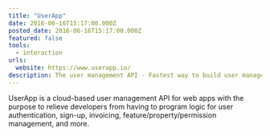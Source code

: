 ```yaml
---
title: "UserApp"
date: 2016-06-16T15:17:00.000Z
posted_date: 2016-06-16T15:17:00.000Z
featured: false
tools: 
  - interaction
urls:
  website: https://www.userapp.io/
description: The user management API - Fastest way to build user management with payments, email, and social.
---
```

UserApp is a cloud-based user management API for web apps with the purpose to relieve developers from having to program logic for user authentication, sign-up, invoicing, feature/property/permission management, and more.